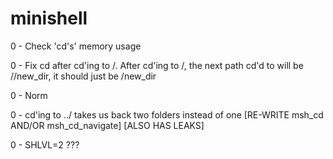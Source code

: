 # minishell

0	-	Check 'cd's' memory usage

0	-	Fix cd after cd'ing to /. After cd'ing to /, the next path cd'd
		to will be //new_dir, it should just be /new_dir

0	-	Norm

0	-	cd'ing to ../ takes us back two folders instead of one
		[RE-WRITE msh_cd AND/OR msh_cd_navigate]
		[ALSO HAS LEAKS]

0	-	SHLVL=2 ???
